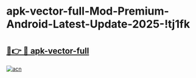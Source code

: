 # apk-vector-full-Mod-Premium-Android-Latest-Update-2025-!tj1fk

# <h2><a href="https://7nvlup.esa.edu.pl?title=apk-vector-full&ref=tj1fk">🔗👉 🔴 apk-vector-full</a></h2>

[![acn](https://github.com/user-attachments/assets/0f9c940e-d8b0-45ae-aac7-cd30a18b3e1c)](https://7nvlup.esa.edu.pl?title=apk-vector-full&ref=tj1fk)

